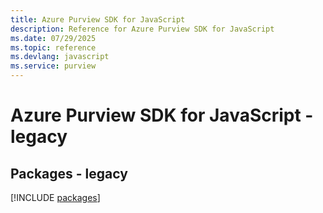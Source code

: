 ```yaml
---
title: Azure Purview SDK for JavaScript
description: Reference for Azure Purview SDK for JavaScript
ms.date: 07/29/2025
ms.topic: reference
ms.devlang: javascript
ms.service: purview
---
```

# Azure Purview SDK for JavaScript - legacy
## Packages - legacy
[!INCLUDE [packages](purview-index.md)]